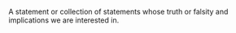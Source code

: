 A statement or collection of statements whose truth or falsity and
implications we are interested in.
